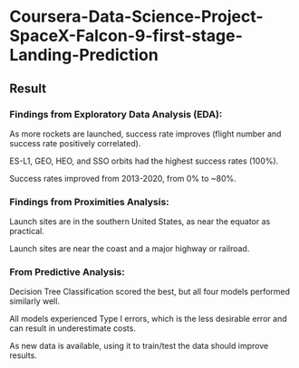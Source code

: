 # Coursera-Data-Science-Project-SpaceX-Falcon-9-first-stage-Landing-Prediction
## Result

### Findings from Exploratory Data Analysis (EDA): 
As more rockets are launched, success rate improves (flight number and success rate positively correlated).

ES-L1, GEO, HEO, and SSO orbits had the highest success rates (100%). 

Success rates improved from 2013-2020, from 0% to ~80%. 

### Findings from Proximities Analysis: 
Launch sites are in the southern United States, as near the equator as practical.

Launch sites are near the coast and a major highway or railroad. 

### From Predictive Analysis: 
Decision Tree Classification scored the best, but all four models performed similarly well.

All models experienced Type I errors, which is the less desirable error and can result in underestimate costs. 

As new data is available, using it to train/test the data should improve results. 

